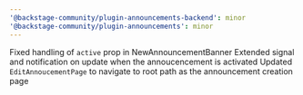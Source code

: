 ```yaml
---
'@backstage-community/plugin-announcements-backend': minor
'@backstage-community/plugin-announcements': minor
---
```


Fixed handling of `active` prop in NewAnnouncementBanner
Extended signal and notification on update when the annoucencement is activated
Updated `EditAnnoucementPage` to navigate to root path as the announcement creation page
